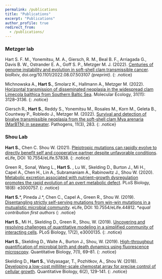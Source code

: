 ```yaml
---
permalink: /publications
title: "Publications"
excerpt: "Publications"
author_profile: true
redirect_from:
  - /publications/
---
```


### Metzger lab

Hart S. F. M., Yonemitsu, M. A., Giersch, R. M., Beal B. F., Arriagada G., Davis B. W., Ostrander E. A., Goff S. P., Metzger M. J. (2022). [Centuries of genome instability and evolution in soft-shell clam transmissible cancer](https://www.biorxiv.org/content/10.1101/2022.08.07.503107v1). bioRxiv, doi.org/10.1101/2022.08.07.503107 *(preprint)*.
{: .notice}

Michnowska A., **Hart S.**, Smolarz K., Hallmann A., Metzger M. (2022). [Horizontal transmission of disseminated neoplasia in the widespread clam Limecola balthica from Southern Baltic Sea](https://doi.org/10.1111/mec.16464). Molecular Ecology, 31(11): 3128–3136.
{: .notice}


Giersch R., **Hart S.**, Reddy S., Yonemitsu M., Rosales M., Korn M., Geleta B., Countway P., Robledo J., Metzger M. (2022). [Survival and detection of bivalve transmissible neoplasia from the soft-shell clam Mya arenaria (MarBTN) in seawater](https://doi.org/10.3390/pathogens11030283). Pathogens, 11(3), 283.
{: .notice}

### Shou Lab

**Hart S.**, Chen C. Shou W. (2021). [Pleiotropic mutations can rapidly evolve to directly benefit self and cooperative partner despite unfavorable conditions](https://elifesciences.org/articles/57838). eLife, DOI: 10.7554/eLife.57838.
{: .notice}

Green R., Sonal, Wang L., **Hart S.** , Lu W., Skelding D., Burton J., Mi H., Capel A., Chen H., Lin A., Subramaniam A., Rabinowitz J., Shou W. (2020). [Metabolic excretion associated with nutrient–growth dysregulation promotes the rapid evolution of an overt metabolic defect](https://journals.plos.org/plosbiology/article?id=10.1371/journal.pbio.3000757). PLoS Biology, 18(8): e3000757.
{: .notice}

**Hart S.**\*, Pineda J.\*, Chen C., Capel A., Green R., Shou W. (2019). [Disentangling strictly self-serving mutations from win-win mutations in a mutualistic microbial community](https://doi.org/10.7554/eLife.44812). eLife, DOI: 10.7554/eLife.44812.
\**equal contribution first authors*
{: .notice}

**Hart S.**, Mi H., Skelding D., Green R., Shou, W. (2019). [Uncovering and resolving challenges of quantitative modeling in a simplified community of interacting cells](https://doi.org/10.1371/journal.pbio.3000135). PLoS Biology, 17(2), e3000135. 
{: .notice}

**Hart S.**, Skelding D., Waite A., Burton J., Shou, W. (2019). [High-throughput quantification of microbial birth and death dynamics using fluorescence microscopy](https://doi.org/10.1007/s40484-018-0160-7). Quantitative Biology, 7(1), 69–81. 
{: .notice}

Skelding D., **Hart S.**, Vidyasagar, T., Pozhitkov, A., Shou W. (2018). [Developing a low-cost milliliter-scale chemostat array for precise control of cellular growth](https://doi.org/10.1007/s40484-018-0143-8). Quantitative Biology, 6(2), 129-141. 
{: .notice}

